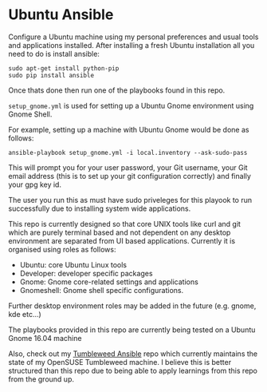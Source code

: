 # Ubuntu Ansible

Configure a Ubuntu machine using my personal preferences and usual tools and applications installed.
After installing a fresh Ubuntu installation all you need to do is install ansible:

    sudo apt-get install python-pip
    sudo pip install ansible

Once thats done then run one of the playbooks found in this repo.

`setup_gnome.yml` is used for setting up a Ubuntu Gnome environment using Gnome Shell.

For example, setting up a machine with Ubuntu Gnome would be done as follows:

    ansible-playbook setup_gnome.yml -i local.inventory --ask-sudo-pass

This will prompt you for your user password, your Git username, your Git email address (this is to set up your git configuration correctly) and finally your gpg key id.

The user you run this as must have sudo priveleges for this playook to run successfully due to installing system wide applications.

This repo is currently designed so that core UNIX tools like curl and git which are purely terminal based and not dependent on any desktop environment are separated from UI based applications. Currently it is organised using roles as follows:

  * Ubuntu: core Ubuntu Linux tools
  * Developer: developer specific packages
  * Gnome: Gnome core-related settings and applications
  * Gnomeshell: Gnome shell specific configurations.

Further desktop environment roles may be added in the future (e.g. gnome, kde etc...)

The playbooks provided in this repo are currently being tested on a Ubuntu Gnome 16.04 machine

Also, check out my [Tumbleweed Ansible](http://github.com/michaelaquilina/tumbleweed-ansible) repo which currently maintains
the state of my OpenSUSE Tumbleweed machine. I believe this is better structured than this repo due to being able to apply
learnings from this repo from the ground up.
